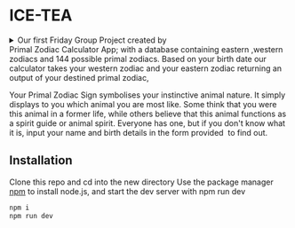 # ICE-TEA
<details>
<summary>Our first Friday Group Project created by</summary> 
Al, Ford, Benson & Fred
</details>
Primal Zodiac Calculator App; with a database containing eastern ,western zodiacs and 144 possible primal zodiacs. Based on your birth date our calculator takes your western zodiac and your eastern zodiac returning an output of your destined primal zodiac,  

Your Primal Zodiac Sign symbolises your instinctive animal nature. It simply displays to you which animal you are most like. Some think that you were this animal in a former life, while others believe that this animal functions as a spirit guide or animal spirit. Everyone has one, but if you don't know what it is, input your name and birth details in the form provided  to find out. 

## Installation

Clone this repo and cd into the new directory
Use the package manager [npm](https://docs.npmjs.com/) to install node.js, and start the dev server with npm run dev

```bash
npm i
npm run dev
```

